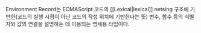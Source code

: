 Environment Record는 ECMAScript 코드의 [[Lexical|lexical]] netsing 구조에 기반한(코드의 실행 시점이 아닌 코드의 작성 위치에 기반한다는 뜻) 변수, 함수 등의 식별자와 값의 연결을 설명하는 데 이용되는 명세용 타입이다.